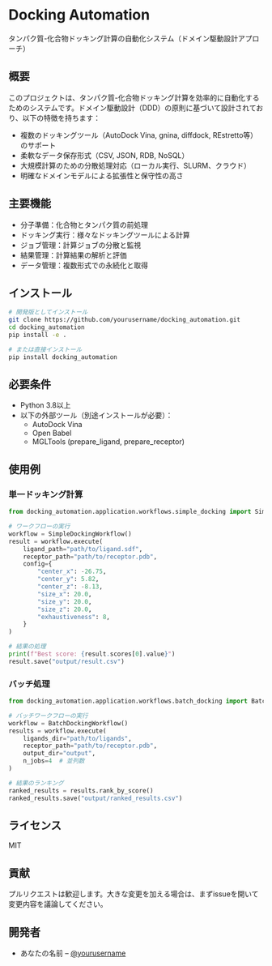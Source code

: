 # Docking Automation

タンパク質-化合物ドッキング計算の自動化システム（ドメイン駆動設計アプローチ）

## 概要

このプロジェクトは、タンパク質-化合物ドッキング計算を効率的に自動化するためのシステムです。ドメイン駆動設計（DDD）の原則に基づいて設計されており、以下の特徴を持ちます：

- 複数のドッキングツール（AutoDock Vina, gnina, diffdock, REstretto等）のサポート
- 柔軟なデータ保存形式（CSV, JSON, RDB, NoSQL）
- 大規模計算のための分散処理対応（ローカル実行、SLURM、クラウド）
- 明確なドメインモデルによる拡張性と保守性の高さ

## 主要機能

- 分子準備：化合物とタンパク質の前処理
- ドッキング実行：様々なドッキングツールによる計算
- ジョブ管理：計算ジョブの分散と監視
- 結果管理：計算結果の解析と評価
- データ管理：複数形式での永続化と取得

## インストール

```bash
# 開発版としてインストール
git clone https://github.com/yourusername/docking_automation.git
cd docking_automation
pip install -e .

# または直接インストール
pip install docking_automation
```

## 必要条件

- Python 3.8以上
- 以下の外部ツール（別途インストールが必要）：
  - AutoDock Vina
  - Open Babel
  - MGLTools (prepare_ligand, prepare_receptor)

## 使用例

### 単一ドッキング計算

```python
from docking_automation.application.workflows.simple_docking import SimpleDockingWorkflow

# ワークフローの実行
workflow = SimpleDockingWorkflow()
result = workflow.execute(
    ligand_path="path/to/ligand.sdf",
    receptor_path="path/to/receptor.pdb",
    config={
        "center_x": -26.75,
        "center_y": 5.82,
        "center_z": -8.13,
        "size_x": 20.0,
        "size_y": 20.0,
        "size_z": 20.0,
        "exhaustiveness": 8,
    }
)

# 結果の処理
print(f"Best score: {result.scores[0].value}")
result.save("output/result.csv")
```

### バッチ処理

```python
from docking_automation.application.workflows.batch_docking import BatchDockingWorkflow

# バッチワークフローの実行
workflow = BatchDockingWorkflow()
results = workflow.execute(
    ligands_dir="path/to/ligands",
    receptor_path="path/to/receptor.pdb",
    output_dir="output",
    n_jobs=4  # 並列数
)

# 結果のランキング
ranked_results = results.rank_by_score()
ranked_results.save("output/ranked_results.csv")
```

## ライセンス

MIT

## 貢献

プルリクエストは歓迎します。大きな変更を加える場合は、まずissueを開いて変更内容を議論してください。

## 開発者

- あなたの名前 – [@yourusername](https://github.com/yourusername)